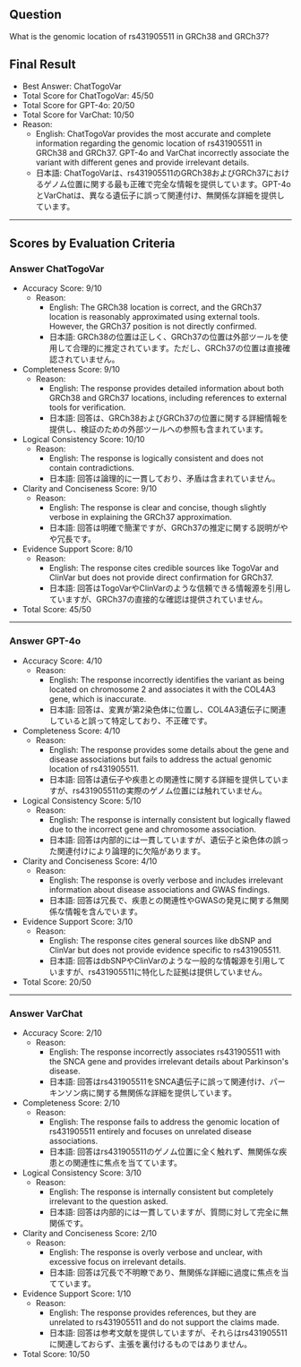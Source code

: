 ## Question

What is the genomic location of rs431905511 in GRCh38 and GRCh37?

## Final Result

- Best Answer: ChatTogoVar
- Total Score for ChatTogoVar: 45/50
- Total Score for GPT-4o: 20/50
- Total Score for VarChat: 10/50
- Reason:
  - English: ChatTogoVar provides the most accurate and complete information regarding the genomic location of rs431905511 in GRCh38 and GRCh37. GPT-4o and VarChat incorrectly associate the variant with different genes and provide irrelevant details.
  - 日本語: ChatTogoVarは、rs431905511のGRCh38およびGRCh37におけるゲノム位置に関する最も正確で完全な情報を提供しています。GPT-4oとVarChatは、異なる遺伝子に誤って関連付け、無関係な詳細を提供しています。

---

## Scores by Evaluation Criteria

### Answer ChatTogoVar
- Accuracy Score: 9/10
  - Reason: 
    - English: The GRCh38 location is correct, and the GRCh37 location is reasonably approximated using external tools. However, the GRCh37 position is not directly confirmed.
    - 日本語: GRCh38の位置は正しく、GRCh37の位置は外部ツールを使用して合理的に推定されています。ただし、GRCh37の位置は直接確認されていません。
- Completeness Score: 9/10
  - Reason: 
    - English: The response provides detailed information about both GRCh38 and GRCh37 locations, including references to external tools for verification.
    - 日本語: 回答は、GRCh38およびGRCh37の位置に関する詳細情報を提供し、検証のための外部ツールへの参照も含まれています。
- Logical Consistency Score: 10/10
  - Reason: 
    - English: The response is logically consistent and does not contain contradictions.
    - 日本語: 回答は論理的に一貫しており、矛盾は含まれていません。
- Clarity and Conciseness Score: 9/10
  - Reason: 
    - English: The response is clear and concise, though slightly verbose in explaining the GRCh37 approximation.
    - 日本語: 回答は明確で簡潔ですが、GRCh37の推定に関する説明がやや冗長です。
- Evidence Support Score: 8/10
  - Reason: 
    - English: The response cites credible sources like TogoVar and ClinVar but does not provide direct confirmation for GRCh37.
    - 日本語: 回答はTogoVarやClinVarのような信頼できる情報源を引用していますが、GRCh37の直接的な確認は提供されていません。
- Total Score: 45/50

---

### Answer GPT-4o
- Accuracy Score: 4/10
  - Reason: 
    - English: The response incorrectly identifies the variant as being located on chromosome 2 and associates it with the COL4A3 gene, which is inaccurate.
    - 日本語: 回答は、変異が第2染色体に位置し、COL4A3遺伝子に関連していると誤って特定しており、不正確です。
- Completeness Score: 4/10
  - Reason: 
    - English: The response provides some details about the gene and disease associations but fails to address the actual genomic location of rs431905511.
    - 日本語: 回答は遺伝子や疾患との関連性に関する詳細を提供していますが、rs431905511の実際のゲノム位置には触れていません。
- Logical Consistency Score: 5/10
  - Reason: 
    - English: The response is internally consistent but logically flawed due to the incorrect gene and chromosome association.
    - 日本語: 回答は内部的には一貫していますが、遺伝子と染色体の誤った関連付けにより論理的に欠陥があります。
- Clarity and Conciseness Score: 4/10
  - Reason: 
    - English: The response is overly verbose and includes irrelevant information about disease associations and GWAS findings.
    - 日本語: 回答は冗長で、疾患との関連性やGWASの発見に関する無関係な情報を含んでいます。
- Evidence Support Score: 3/10
  - Reason: 
    - English: The response cites general sources like dbSNP and ClinVar but does not provide evidence specific to rs431905511.
    - 日本語: 回答はdbSNPやClinVarのような一般的な情報源を引用していますが、rs431905511に特化した証拠は提供していません。
- Total Score: 20/50

---

### Answer VarChat
- Accuracy Score: 2/10
  - Reason: 
    - English: The response incorrectly associates rs431905511 with the SNCA gene and provides irrelevant details about Parkinson's disease.
    - 日本語: 回答はrs431905511をSNCA遺伝子に誤って関連付け、パーキンソン病に関する無関係な詳細を提供しています。
- Completeness Score: 2/10
  - Reason: 
    - English: The response fails to address the genomic location of rs431905511 entirely and focuses on unrelated disease associations.
    - 日本語: 回答はrs431905511のゲノム位置に全く触れず、無関係な疾患との関連性に焦点を当てています。
- Logical Consistency Score: 3/10
  - Reason: 
    - English: The response is internally consistent but completely irrelevant to the question asked.
    - 日本語: 回答は内部的には一貫していますが、質問に対して完全に無関係です。
- Clarity and Conciseness Score: 2/10
  - Reason: 
    - English: The response is overly verbose and unclear, with excessive focus on irrelevant details.
    - 日本語: 回答は冗長で不明瞭であり、無関係な詳細に過度に焦点を当てています。
- Evidence Support Score: 1/10
  - Reason: 
    - English: The response provides references, but they are unrelated to rs431905511 and do not support the claims made.
    - 日本語: 回答は参考文献を提供していますが、それらはrs431905511に関連しておらず、主張を裏付けるものではありません。
- Total Score: 10/50